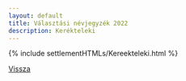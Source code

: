 ```yaml
---
layout: default
title: Választási névjegyzék 2022
description: Kerékteleki
---
```


{% include settlementHTMLs/Kereekteleki.html %}

[Vissza](./)